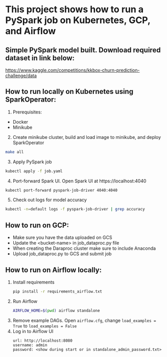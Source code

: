 # This project shows how to run a PySpark job on Kubernetes, GCP, and Airflow

## Simple PySpark model built. Download required dataset in link below:
https://www.kaggle.com/competitions/kkbox-churn-prediction-challenge/data

## How to run locally on Kubernetes using SparkOperator:
1. Prerequisites:
- Docker
- Minikube

2. Create minikube cluster, build and load image to minikube, and deploy SparkOperator
```bash
make all
```

3. Apply PySpark job
```bash
kubectl apply -f job.yaml
```

4. Port-forward Spark UI. Open Spark UI at https://localhost:4040
```bash
kubectl port-forward pyspark-job-driver 4040:4040
```

5. Check out logs for model accuracy
```bash
kubectl -n=default logs -f pyspark-job-driver | grep accuracy
```

## How to run on GCP:
- Make sure you have the data uploaded on GCS
- Update the \<bucket-name\> in job_dataproc.py file
- When creating the Daraproc cluster make sure to include Anaconda
- Upload job_dataproc.py to GCS and submit job

## How to run on Airflow locally:
1. Install requirements
    ```bash
    pip install -r requirements_airflow.txt
    ```
2. Run Airflow
    ```bash
    AIRFLOW_HOME=$(pwd) airflow standalone
    ```
3. Remove example DAGs. Open `airflow.cfg`, change `load_examples = True` to `load_examples = False`
4. Log in to Airflow UI
    ```
    url: http://localhost:8080
    username: admin
    password: <show during start or in standalone_admin_password.txt>
    ```